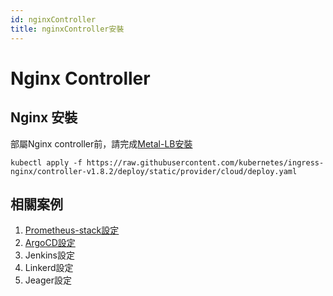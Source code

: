 ```yaml
---
id: nginxController
title: nginxController安裝
---
```


# Nginx Controller
## Nginx 安裝
部屬Nginx controller前，請完成[Metal-LB安裝](kubernetes-native/metallb.md)
```
kubectl apply -f https://raw.githubusercontent.com/kubernetes/ingress-nginx/controller-v1.8.2/deploy/static/provider/cloud/deploy.yaml
```
## 相關案例
1. [Prometheus-stack設定](kubernetes-native\promethesuStack.md)
2. [ArgoCD設定](kubernetes-native\argocd\install.md)
3. Jenkins設定
4. Linkerd設定
5. Jeager設定